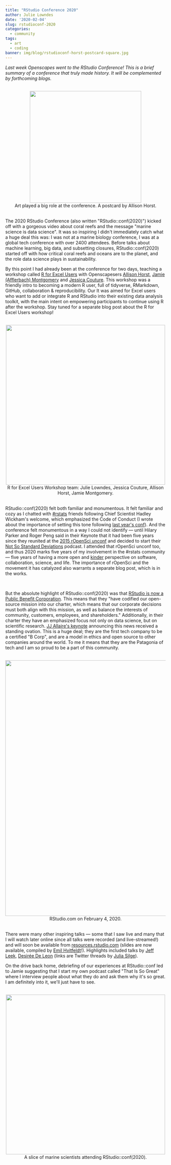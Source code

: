 ```yaml
---
title: "RStudio Conference 2020"
author: Julie Lowndes
date: '2020-02-04'
slug: rstudioconf-2020
categories:
  - community
tags:
  - art
  - coding
banner: img/blog/rstudioconf-horst-postcard-square.jpg
---
```


*Last week Openscapes went to the RStudio Conference! This is a brief summary of a conference that truly made history. It will be complemented by forthcoming blogs.*


<br>
<center>
  <a><img src="/img/blog/rstudioconf-horst-postcard-square.jpg" width="350px"></a>
  <figcaption>Art played a big role at the conference. A postcard by Allison Horst.</figcaption>
</center>
<br>



The 2020 RStudio Conference (also written "RStudio::conf(2020)") kicked off with a gorgeous video about coral reefs and the message "marine science is data science". It was so inspiring I didn't immediately catch what a huge deal this was: I was not at a marine biology conference, I was at a global tech conference with over 2400 attendees. Before talks about machine learning, big data, and subsetting closures, RStudio::conf(2020) started off with how critical coral reefs and oceans are to the planet, and the role data science plays in sustainability.

By this point I had already been at the conference for two days, teaching a workshop called [R for Excel Users](https://rstudio-conf-2020.github.io/r-for-excel/) with Openscapesers [Allison Horst](https://twitter.com/allison_horst), [Jamie (Afflerbach) Montgomery](https://twitter.com/jamiecmonty) and [Jessica Couture](https://twitter.com/ECOuture9). This workshop was a friendly intro to becoming a modern R user, full of tidyverse, RMarkdown, GitHub, collaboration & reproducibility. Our It was aimed for Excel users who want to add or integrate R and RStudio into their existing data analysis toolkit, with the main intent on empowering participants to continue using R after the workshop. Stay tuned for a separate blog post about the R for Excel Users workshop!

<br>
<center>
  <a><img src="/img/blog/r-for-excel-instructors.jpg" width="500px"></a>
  <figcaption>R for Excel Users Workshop team: Julie Lowndes, Jessica Couture, Allison Horst, Jamie Montgomery.</figcaption>
</center>

<br>

RStudio::conf(2020) felt both familiar and monumentous. It felt familiar and cozy as I chatted with [#rstats](https://twitter.com/search?q=%23rstats&src=typed_query) friends <!--- — some of whom I was meeting in-person for the first time — ---> following Chief Scientist Hadley Wickham's welcome, which emphasized the Code of Conduct (I wrote about the importance of setting this tone following [last year's conf](https://www.openscapes.org/blog/2019/02/19/rstudioconf/)). And the conference felt monumentous in a way I could not identify — until Hilary Parker and Roger Peng said in their Keynote that it had been five years since they reunited at the [2015 rOpenSci unconf](https://unconf15.ropensci.org/) and decided to start their [Not So Standard Deviations](http://nssdeviations.com/) podcast. I attended that rOpenSci unconf too, and thus 2020 marks five years of my involvement in the #rstats community — five years of having a more open and [kinder](https://blogs.scientificamerican.com/observations/open-software-means-kinder-science/) perspective on software, collaboration, science, and life. The importance of rOpenSci and the movement it has catalyzed also warrants a separate blog post, which is in the works.

<br>

But the absolute highlight of RStudio::conf(2020) was that [RStudio is now a Public Benefit Corporation](https://blog.rstudio.com/2020/01/29/rstudio-pbc). This means that they "have codified our open-source mission into our charter, which means that our corporate decisions must both align with this mission, as well as balance the interests of community, customers, employees, and shareholders." Additionally, in their charter they have an emphasized focus not only on data science, but on scientific research. [JJ Allaire's keynote](https://rstudio.com/slides/rstudio-pbc/#32) announcing this news received a standing ovation. This is a huge deal; they are the first tech company to be a certified "B Corp", and are a model in ethics and open source to other companies around the world. To me it means that they are the Patagonia of tech and I am so proud to be a part of this community. <!---https://rstudio.com/slides/rstudio-pbc/#32--->

<br>

<center><img src="/img/blog/rstudio-pbc.png" width="800px">
<figcaption>RStudio.com on February 4, 2020.</figcaption>
</center>

<br>

There were many other inspiring talks — some that I saw live and many that I will watch later online since all talks were recorded (and live-streamed!) and will soon be available from [resources.rstudio.com](https://resources.rstudio.com/) (slides are now available, compiled by [Emil Hvitfeldt](https://github.com/EmilHvitfeldt/RStudioConf2020Slides#links-to-slides-from-rstudioconf-2020)!). Highlights included talks by [Jeff Leek](https://twitter.com/juliasilge/status/1222616959222575104), [Desirée De Leon](https://twitter.com/juliasilge/status/1222621842524893184) (links are Twitter threads by [Julia Silge](https://twitter.com/juliasilge/)). 

On the drive back home, debriefing of our experiences at RStudio::conf led to Jamie suggesting that I start my own podcast called "That Is So Great" where I interview people about what they do and ask them why it's so great. I am definitely into it, we'll just have to see. 

<br>
<center>
  <a href="https://twitter.com/gavin_fay/status/1222911278869446657">
  <img src="/img/blog/rstudioconf-2020-marinesci-tweet-gavin_fay.png" width="500px">
  </a>
  <figcaption>A slice of marine scientists attending RStudio::conf(2020).</figcaption>
</center>

<br>





